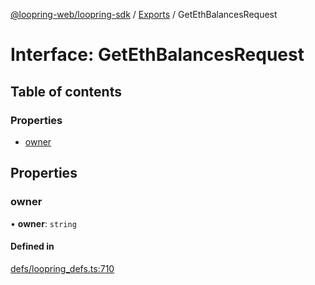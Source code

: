 [@loopring-web/loopring-sdk](../README.md) / [Exports](../modules.md) / GetEthBalancesRequest

# Interface: GetEthBalancesRequest

## Table of contents

### Properties

- [owner](GetEthBalancesRequest.md#owner)

## Properties

### owner

• **owner**: `string`

#### Defined in

[defs/loopring_defs.ts:710](https://github.com/Loopring/loopring_sdk/blob/427d9da/src/defs/loopring_defs.ts#L710)
